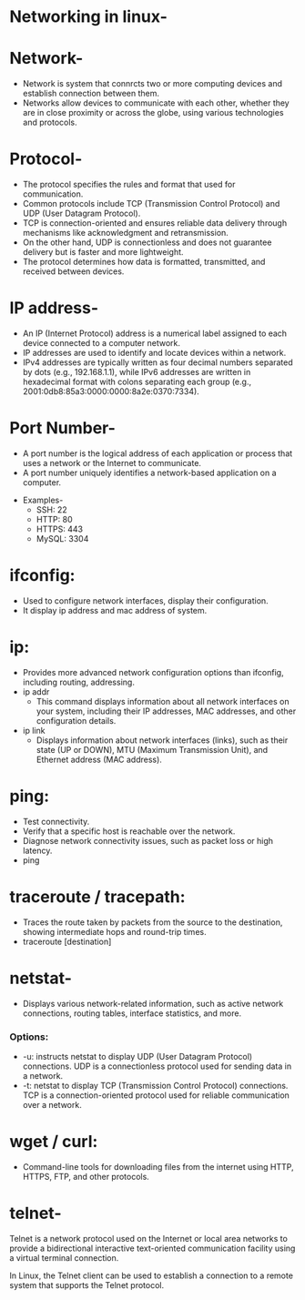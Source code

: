 # Networking in linux-
# Network-
- Network is system that connrcts two or more computing devices and establish connection between them.
- Networks allow devices to communicate with each other, whether they are in close proximity or across the globe, using various technologies and protocols.

# Protocol- 
- The protocol specifies the rules and format that used for communication.
- Common protocols include TCP (Transmission Control Protocol) and UDP (User Datagram Protocol).
- TCP is connection-oriented and ensures reliable data delivery through mechanisms like acknowledgment and retransmission.
- On the other hand, UDP is connectionless and does not guarantee delivery but is faster and more lightweight.
- The protocol determines how data is formatted, transmitted, and received between devices.


# IP address-
- An IP (Internet Protocol) address is a numerical label assigned to each device connected to a computer network.
- IP addresses are used to identify and locate devices within a network.
- IPv4 addresses are typically written as four decimal numbers separated by dots (e.g., 192.168.1.1), while IPv6 addresses are written in hexadecimal format with colons separating each group (e.g., 2001:0db8:85a3:0000:0000:8a2e:0370:7334).

# Port Number-
- A port number is the logical address of each application or process that uses a network or the Internet to communicate.
-  A port number uniquely identifies a network-based application on a computer.
* Examples-
    - SSH: 22
    - HTTP: 80
    - HTTPS: 443
    - MySQL: 3304



# ifconfig: 
- Used to configure network interfaces, display their configuration.
- It display ip address and mac address of system.

# ip:
- Provides more advanced network configuration options than ifconfig, including routing, addressing.
- ip addr
  - This command displays information about all network interfaces on your system, including their IP addresses, MAC addresses, and other configuration details.
- ip link
  - Displays information about network interfaces (links), such as their state (UP or DOWN), MTU (Maximum Transmission Unit), and Ethernet address (MAC address).

# ping: 
- Test connectivity.
- Verify that a specific host is reachable over the network.
- Diagnose network connectivity issues, such as packet loss or high latency.
- ping <host>

# traceroute / tracepath: 
- Traces the route taken by packets from the source to the destination, showing intermediate hops and round-trip times.
- traceroute [destination]
  
# netstat-
- Displays various network-related information, such as active network connections, routing tables, interface statistics, and more.
### Options:
- -u: instructs netstat to display UDP (User Datagram Protocol) connections. UDP is a connectionless protocol used for sending data in a network.
- -t: netstat to display TCP (Transmission Control Protocol) connections. TCP is a connection-oriented protocol used for reliable communication over a network.
# wget / curl:
- Command-line tools for downloading files from the internet using HTTP, HTTPS, FTP, and other protocols.

# telnet-
Telnet is a network protocol used on the Internet or local area networks to provide a bidirectional interactive text-oriented communication facility using a virtual terminal connection.

In Linux, the Telnet client can be used to establish a connection to a remote system that supports the Telnet protocol.




